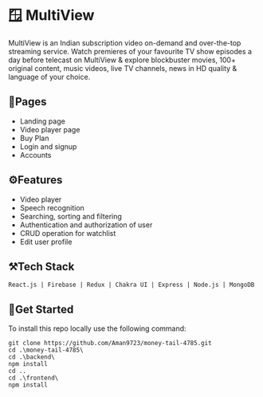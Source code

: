 # 🪟 MultiView
MultiView is an Indian subscription video on-demand and over-the-top streaming service. Watch premieres of your favourite TV show episodes a day before telecast on MultiView & explore blockbuster movies, 100+ original content, music videos, live TV channels, news in HD quality & language of your choice.

## 📄Pages
* Landing page
* Video player page
* Buy Plan
* Login and signup
* Accounts

## ⚙️Features
* Video player
* Speech recognition
* Searching, sorting and filtering
* Authentication and authorization of user
* CRUD operation for watchlist
* Edit user profile

## ⚒️Tech Stack
`React.js | Firebase | Redux | Chakra UI | Express | Node.js | MongoDB`

## 🚀Get Started
To install this repo locally use the following command:
```
git clone https://github.com/Aman9723/money-tail-4785.git
cd .\money-tail-4785\
cd .\backend\
npm install
cd ..
cd .\frontend\
npm install
```
